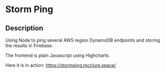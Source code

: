 # Storm Ping

## Description

Using Node to ping several AWS region DynamoDB endpoints and storing the results in Firebase. 

The frontend is plain Javascript using Highcharts. 

Here it is in action: https://stormping.mcclure.space/
